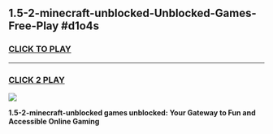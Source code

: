 
## 1.5-2-minecraft-unblocked-Unblocked-Games-Free-Play #d1o4s
<h3>
<a href="https://us.freeplayer.one?title=1.5-2-minecraft-unblocked&ref=9M">CLICK TO PLAY</a></h3>
<hr>

<h3>
<a href="https://us.freeplayer.one?title=1.5-2-minecraft-unblocked&ref=9M">CLICK 2 PLAY</a>
  
</h3>

<a href="https://us.freeplayer.one?title=1.5-2-minecraft-unblocked&ref=9M"><img src="https://clearcache.store/games.png"></a>


**1.5-2-minecraft-unblocked games unblocked: Your Gateway to Fun and Accessible Online Gaming**
